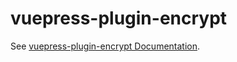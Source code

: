 # vuepress-plugin-encrypt

See [vuepress-plugin-encrypt Documentation](https://szp15.com/2020/02/04/plugin-encrypt-doc/).

